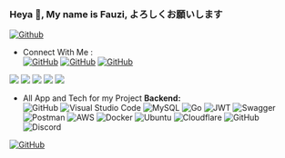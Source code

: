 ### Heya 👋, My name is Fauzi, よろしくお願いします 

[![Github](https://img.shields.io/github/followers/fauzilax?label=Follow&style=social)](https://github.com/fauzilax)

- Connect With Me : <br>
[![GitHub](https://img.shields.io/badge/LinkedIn-0077B5?style=for-the-badge&logo=linkedin&logoColor=white)](https://www.linkedin.com/in/fauzi-sofyan-0b6186210/)
[![GitHub](https://img.shields.io/badge/Instagram-E4405F?style=for-the-badge&logo=instagram&logoColor=white)](https://instagram.com/kekovlakan)
[![GitHub](https://img.shields.io/badge/Gmail-D14836?style=for-the-badge&logo=gmail&logoColor=white)](mailto:fauzilax@gmail.com)



![](https://github-profile-summary-cards.vercel.app/api/cards/profile-details?username=fauzilax&theme=github)
![](https://github-profile-summary-cards.vercel.app/api/cards/repos-per-language?username=fauzilax&theme=github)
![](https://github-profile-summary-cards.vercel.app/api/cards/most-commit-language?username=fauzilax&theme=github)
![](https://github-profile-summary-cards.vercel.app/api/cards/stats?username=fauzilax&theme=github)
![](https://github-profile-summary-cards.vercel.app/api/cards/productive-time?username=fauzilax&theme=github)

- All App and Tech for my Project 
**Backend:** <br>
![GitHub](https://img.shields.io/badge/github-%23121011.svg?style=for-the-badge&logo=github&logoColor=white)
![Visual Studio Code](https://img.shields.io/badge/Visual%20Studio%20Code-0078d7.svg?style=for-the-badge&logo=visual-studio-code&logoColor=white)
![MySQL](https://img.shields.io/badge/mysql-%2300f.svg?style=for-the-badge&logo=mysql&logoColor=white)
![Go](https://img.shields.io/badge/go-%2300ADD8.svg?style=for-the-badge&logo=go&logoColor=white)
![JWT](https://img.shields.io/badge/JWT-black?style=for-the-badge&logo=JSON%20web%20tokens)
![Swagger](https://img.shields.io/badge/-Swagger-%23Clojure?style=for-the-badge&logo=swagger&logoColor=white)
![Postman](https://img.shields.io/badge/Postman-FF6C37?style=for-the-badge&logo=postman&logoColor=white)
![AWS](https://img.shields.io/badge/AWS-%23FF9900.svg?style=for-the-badge&logo=amazon-aws&logoColor=white)
![Docker](https://img.shields.io/badge/docker-%230db7ed.svg?style=for-the-badge&logo=docker&logoColor=white)
![Ubuntu](https://img.shields.io/badge/Ubuntu-E95420?style=for-the-badge&logo=ubuntu&logoColor=white)
![Cloudflare](https://img.shields.io/badge/Cloudflare-F38020?style=for-the-badge&logo=Cloudflare&logoColor=white)
![GitHub](https://img.shields.io/badge/github%20Project-%23121011.svg?style=for-the-badge&logo=github&logoColor=white)
![Discord](https://img.shields.io/badge/Discord-%237289DA.svg?style=for-the-badge&logo=discord&logoColor=white)


[![GitHub](https://img.shields.io/badge/fauzi-sofyan-%23121011.svg?style=for-the-badge&logo=github&logoColor=white)](https://github.com/fauzilax)
<!--

Here are some ideas to get you started:

- 🔭 I’m currently working on ...
- 🌱 I’m currently learning ...
- 👯 I’m looking to collaborate on ...
- 🤔 I’m looking for help with ...
- 💬 Ask me about ...
- 📫 How to reach me: ...
- 😄 Pronouns: ...
- ⚡ Fun fact: ...
-->
